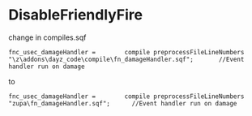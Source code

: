 DisableFriendlyFire
===================

change in compiles.sqf

```
fnc_usec_damageHandler =		compile preprocessFileLineNumbers "\z\addons\dayz_code\compile\fn_damageHandler.sqf";		//Event handler run on damage
```

to

```
fnc_usec_damageHandler =		compile preprocessFileLineNumbers "zupa\fn_damageHandler.sqf";		//Event handler run on damage
```